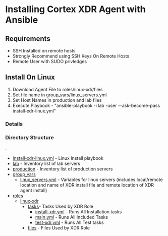 # Installing Cortex XDR Agent with Ansible

## Requirements
- SSH Installed on remote hosts
- Strongly Recommend using SSH Keys On Remote Hosts
- Remote User with SUDO privledges

## Install On Linux
1. Download Agent File to roles/linux-xdr/files
2. Set file name in group_vars/linux_servers.yml
3. Set Host Names in production and lab files
4. Execute Playbook - "ansible-playbook -i lab -user <remote username> --ask-become-pass install-xdr-linux.yml"

### Details


### Directory Structure
.
* [install-xdr-linux.yml](./install-xdr-linux.yml) - Linux Install playbook
* [lab](./lab) - Inventory list of lab servers          
* [production](./production) - Inventory list of production servers
* [group_vars](./group_vars)
  * [linux_servers.yml](./group_vars/linux_servers.yml) - Variables for linux servers (includes local/remote location and name of XDR install file and remote location of XDR agent install)
* [roles](./roles)
  * [linux-xdr](./roles/linux-xdr)
    * [tasks](./roles/linux-xdr/tasks)- Tasks Used by XDR Role
      * [install-xdr.yml](./roles/linux-xdr/tasks/install-xdr.yml) - Runs All Installation tasks
      * [main.yml](./roles/linux-xdr/tasks/main.yml) - Runs All Included Tasks
      * [test-xdr.yml](./roles/linux-xdr/tasks/test-xdr.yml) - Runs All Test tasks
    * [files](./roles/linux-xdr/files) - Files Used by XDR Role          

  
  
